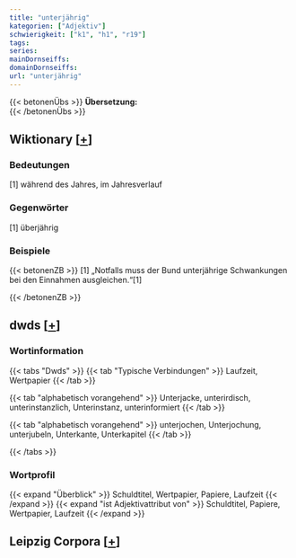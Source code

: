 ```yaml
---
title: "unterjährig"
kategorien: ["Adjektiv"]
schwierigkeit: ["k1", "h1", "r19"]
tags:
series:
mainDornseiffs:
domainDornseiffs:
url: "unterjährig"
---
```


{{< betonenÜbs >}}
**Übersetzung:**  
{{< /betonenÜbs >}}

## Wiktionary [[+](https://de.wiktionary.org/wiki/unterjährig)]

### Bedeutungen
[1] während des Jahres, im Jahresverlauf  

### Gegenwörter
[1] überjährig  

### Beispiele
{{< betonenZB >}}
[1] „Notfalls muss der Bund unterjährige Schwankungen bei den Einnahmen ausgleichen.“[1]  

{{< /betonenZB >}}


## dwds [[+](https://www.dwds.de/wb/unterjährig)]

### Wortinformation
{{< tabs "Dwds" >}}
{{< tab "Typische Verbindungen" >}}
Laufzeit, Wertpapier
{{< /tab >}}

{{< tab "alphabetisch vorangehend" >}}
Unterjacke, unterirdisch, unterinstanzlich, Unterinstanz, unterinformiert
{{< /tab >}}

{{< tab "alphabetisch vorangehend" >}}
unterjochen, Unterjochung, unterjubeln, Unterkante, Unterkapitel
{{< /tab >}}

{{< /tabs >}}

### Wortprofil
{{< expand "Überblick" >}} Schuldtitel, Wertpapier, Papiere, Laufzeit {{< /expand >}}
{{< expand "ist Adjektivattribut von" >}} Schuldtitel, Papiere, Wertpapier, Laufzeit {{< /expand >}}

## Leipzig Corpora [[+](https://corpora.uni-leipzig.de/en/res?word=unterjährig&corpusId=deu_newscrawl-public_2018)]

